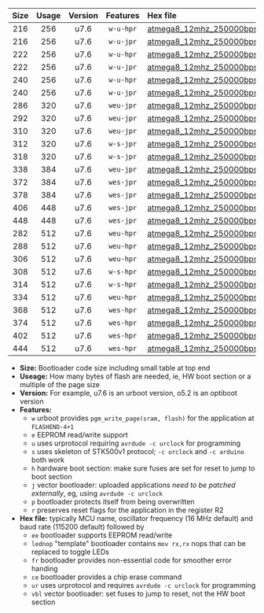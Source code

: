 |Size|Usage|Version|Features|Hex file|
|:-:|:-:|:-:|:-:|:--|
|216|256|u7.6|`w-u-hpr`|[atmega8_12mhz_250000bps_ur.hex](https://raw.githubusercontent.com/stefanrueger/urboot/main/atmega8_12mhz_250000bps_ur.hex)|
|216|256|u7.6|`w-u-jpr`|[atmega8_12mhz_250000bps_ur_vbl.hex](https://raw.githubusercontent.com/stefanrueger/urboot/main/atmega8_12mhz_250000bps_ur_vbl.hex)|
|222|256|u7.6|`w-u-hpr`|[atmega8_12mhz_250000bps_lednop_ur.hex](https://raw.githubusercontent.com/stefanrueger/urboot/main/atmega8_12mhz_250000bps_lednop_ur.hex)|
|222|256|u7.6|`w-u-jpr`|[atmega8_12mhz_250000bps_lednop_ur_vbl.hex](https://raw.githubusercontent.com/stefanrueger/urboot/main/atmega8_12mhz_250000bps_lednop_ur_vbl.hex)|
|240|256|u7.6|`w-u-hpr`|[atmega8_12mhz_250000bps_lednop_fr_ur.hex](https://raw.githubusercontent.com/stefanrueger/urboot/main/atmega8_12mhz_250000bps_lednop_fr_ur.hex)|
|240|256|u7.6|`w-u-jpr`|[atmega8_12mhz_250000bps_lednop_fr_ur_vbl.hex](https://raw.githubusercontent.com/stefanrueger/urboot/main/atmega8_12mhz_250000bps_lednop_fr_ur_vbl.hex)|
|286|320|u7.6|`weu-jpr`|[atmega8_12mhz_250000bps_ee_ur_vbl.hex](https://raw.githubusercontent.com/stefanrueger/urboot/main/atmega8_12mhz_250000bps_ee_ur_vbl.hex)|
|292|320|u7.6|`weu-jpr`|[atmega8_12mhz_250000bps_ee_lednop_ur_vbl.hex](https://raw.githubusercontent.com/stefanrueger/urboot/main/atmega8_12mhz_250000bps_ee_lednop_ur_vbl.hex)|
|310|320|u7.6|`weu-jpr`|[atmega8_12mhz_250000bps_ee_lednop_fr_ur_vbl.hex](https://raw.githubusercontent.com/stefanrueger/urboot/main/atmega8_12mhz_250000bps_ee_lednop_fr_ur_vbl.hex)|
|312|320|u7.6|`w-s-jpr`|[atmega8_12mhz_250000bps_vbl.hex](https://raw.githubusercontent.com/stefanrueger/urboot/main/atmega8_12mhz_250000bps_vbl.hex)|
|318|320|u7.6|`w-s-jpr`|[atmega8_12mhz_250000bps_lednop_vbl.hex](https://raw.githubusercontent.com/stefanrueger/urboot/main/atmega8_12mhz_250000bps_lednop_vbl.hex)|
|338|384|u7.6|`weu-jpr`|[atmega8_12mhz_250000bps_ee_lednop_fr_ce_ur_vbl.hex](https://raw.githubusercontent.com/stefanrueger/urboot/main/atmega8_12mhz_250000bps_ee_lednop_fr_ce_ur_vbl.hex)|
|372|384|u7.6|`wes-jpr`|[atmega8_12mhz_250000bps_ee_vbl.hex](https://raw.githubusercontent.com/stefanrueger/urboot/main/atmega8_12mhz_250000bps_ee_vbl.hex)|
|378|384|u7.6|`wes-jpr`|[atmega8_12mhz_250000bps_ee_lednop_vbl.hex](https://raw.githubusercontent.com/stefanrueger/urboot/main/atmega8_12mhz_250000bps_ee_lednop_vbl.hex)|
|406|448|u7.6|`wes-jpr`|[atmega8_12mhz_250000bps_ee_lednop_fr_vbl.hex](https://raw.githubusercontent.com/stefanrueger/urboot/main/atmega8_12mhz_250000bps_ee_lednop_fr_vbl.hex)|
|448|448|u7.6|`wes-jpr`|[atmega8_12mhz_250000bps_ee_lednop_fr_ce_vbl.hex](https://raw.githubusercontent.com/stefanrueger/urboot/main/atmega8_12mhz_250000bps_ee_lednop_fr_ce_vbl.hex)|
|282|512|u7.6|`weu-hpr`|[atmega8_12mhz_250000bps_ee_ur.hex](https://raw.githubusercontent.com/stefanrueger/urboot/main/atmega8_12mhz_250000bps_ee_ur.hex)|
|288|512|u7.6|`weu-hpr`|[atmega8_12mhz_250000bps_ee_lednop_ur.hex](https://raw.githubusercontent.com/stefanrueger/urboot/main/atmega8_12mhz_250000bps_ee_lednop_ur.hex)|
|306|512|u7.6|`weu-hpr`|[atmega8_12mhz_250000bps_ee_lednop_fr_ur.hex](https://raw.githubusercontent.com/stefanrueger/urboot/main/atmega8_12mhz_250000bps_ee_lednop_fr_ur.hex)|
|308|512|u7.6|`w-s-hpr`|[atmega8_12mhz_250000bps.hex](https://raw.githubusercontent.com/stefanrueger/urboot/main/atmega8_12mhz_250000bps.hex)|
|314|512|u7.6|`w-s-hpr`|[atmega8_12mhz_250000bps_lednop.hex](https://raw.githubusercontent.com/stefanrueger/urboot/main/atmega8_12mhz_250000bps_lednop.hex)|
|334|512|u7.6|`weu-hpr`|[atmega8_12mhz_250000bps_ee_lednop_fr_ce_ur.hex](https://raw.githubusercontent.com/stefanrueger/urboot/main/atmega8_12mhz_250000bps_ee_lednop_fr_ce_ur.hex)|
|368|512|u7.6|`wes-hpr`|[atmega8_12mhz_250000bps_ee.hex](https://raw.githubusercontent.com/stefanrueger/urboot/main/atmega8_12mhz_250000bps_ee.hex)|
|374|512|u7.6|`wes-hpr`|[atmega8_12mhz_250000bps_ee_lednop.hex](https://raw.githubusercontent.com/stefanrueger/urboot/main/atmega8_12mhz_250000bps_ee_lednop.hex)|
|402|512|u7.6|`wes-hpr`|[atmega8_12mhz_250000bps_ee_lednop_fr.hex](https://raw.githubusercontent.com/stefanrueger/urboot/main/atmega8_12mhz_250000bps_ee_lednop_fr.hex)|
|444|512|u7.6|`wes-hpr`|[atmega8_12mhz_250000bps_ee_lednop_fr_ce.hex](https://raw.githubusercontent.com/stefanrueger/urboot/main/atmega8_12mhz_250000bps_ee_lednop_fr_ce.hex)|

- **Size:** Bootloader code size including small table at top end
- **Useage:** How many bytes of flash are needed, ie, HW boot section or a multiple of the page size
- **Version:** For example, u7.6 is an urboot version, o5.2 is an optiboot version
- **Features:**
  + `w` urboot provides `pgm_write_page(sram, flash)` for the application at `FLASHEND-4+1`
  + `e` EEPROM read/write support
  + `u` uses urprotocol requiring `avrdude -c urclock` for programming
  + `s` uses skeleton of STK500v1 protocol; `-c urclock` and `-c arduino` both work
  + `h` hardware boot section: make sure fuses are set for reset to jump to boot section
  + `j` vector bootloader: uploaded applications *need to be patched externally*, eg, using `avrdude -c urclock`
  + `p` bootloader protects itself from being overwritten
  + `r` preserves reset flags for the application in the register R2
- **Hex file:** typically MCU name, oscillator frequency (16 MHz default) and baud rate (115200 default) followed by
  + `ee` bootloader supports EEPROM read/write
  + `lednop` "template" bootloader contains `mov rx,rx` nops that can be replaced to toggle LEDs
  + `fr` bootloader provides non-essential code for smoother error handing
  + `ce` bootloader provides a chip erase command
  + `ur` uses urprotocol and requires `avrdude -c urclock` for programming
  + `vbl` vector bootloader: set fuses to jump to reset, not the HW boot section
